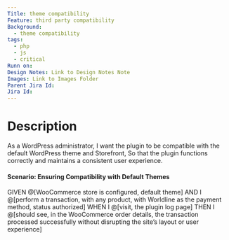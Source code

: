 ```yaml
---
Title: theme compatibility
Feature: third party compatibility
Background:
  - theme compatibility
tags:
  - php
  - js
  - critical
Runn on: 
Design Notes: Link to Design Notes Note
Images: Link to Images Folder
Parent Jira Id: 
Jira Id: 
---
```


# Description

As a WordPress administrator,
I want the plugin to be compatible with the default WordPress theme and Storefront,
So that the plugin functions correctly and maintains a consistent user experience.

#### Scenario: Ensuring Compatibility with Default Themes

GIVEN @[WooCommerce store is configured, default theme]
AND I @[perform a transaction, with any product, with Worldline as the payment method, status authorized]
WHEN I @[visit, the plugin log page]
THEN I @[should see, in the WooCommerce order details, the transaction processed successfully without disrupting the site’s layout or user experience]
